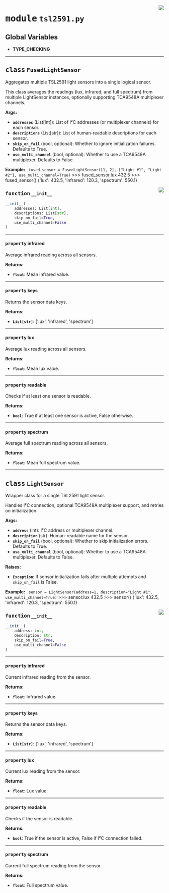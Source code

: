 <!-- markdownlint-disable -->

<a href="../../devices/sensor/tsl2591.py#L0"><img align="right" style="float:right;" src="https://img.shields.io/badge/-source-cccccc?style=flat-square"></a>

# <kbd>module</kbd> `tsl2591.py`




**Global Variables**
---------------
- **TYPE_CHECKING**


---

## <kbd>class</kbd> `FusedLightSensor`
Aggregates multiple TSL2591 light sensors into a single logical sensor. 

This class averages the readings (lux, infrared, and full spectrum) from multiple LightSensor instances, optionally supporting TCA9548A multiplexer channels. 



**Args:**
 
 - <b>`addresses`</b> (List[int]):  List of I²C addresses (or multiplexer channels) for each sensor. 
 - <b>`descriptions`</b> (List[str]):  List of human-readable descriptions for each sensor. 
 - <b>`skip_on_fail`</b> (bool, optional):  Whether to ignore initialization failures. Defaults to True. 
 - <b>`use_multi_channel`</b> (bool, optional):  Whether to use a TCA9548A multiplexer. Defaults to False. 



**Example:**
 ``` fused_sensor = FusedLightSensor([1, 2], ["Light #1", "Light #2"], use_multi_channel=True)```
    >>> fused_sensor.lux
    432.5
    >>> fused_sensor()
    {'lux': 432.5, 'infrared': 120.3, 'spectrum': 550.1}


<a href="../../devices/sensor/tsl2591.py#L32"><img align="right" style="float:right;" src="https://img.shields.io/badge/-source-cccccc?style=flat-square"></a>

### <kbd>function</kbd> `__init__`

```python
__init__(
    addresses: List[int],
    descriptions: List[str],
    skip_on_fail=True,
    use_multi_channel=False
)
```






---

#### <kbd>property</kbd> infrared

Average infrared reading across all sensors. 



**Returns:**
 
 - <b>`float`</b>:  Mean infrared value. 

---

#### <kbd>property</kbd> keys

Returns the sensor data keys. 



**Returns:**
 
 - <b>`List[str]`</b>:  ['lux', 'infrared', 'spectrum'] 

---

#### <kbd>property</kbd> lux

Average lux reading across all sensors. 



**Returns:**
 
 - <b>`float`</b>:  Mean lux value. 

---

#### <kbd>property</kbd> readable

Checks if at least one sensor is readable. 



**Returns:**
 
 - <b>`bool`</b>:  True if at least one sensor is active, False otherwise. 

---

#### <kbd>property</kbd> spectrum

Average full spectrum reading across all sensors. 



**Returns:**
 
 - <b>`float`</b>:  Mean full spectrum value. 




---

## <kbd>class</kbd> `LightSensor`
Wrapper class for a single TSL2591 light sensor. 

Handles I²C connection, optional TCA9548A multiplexer support, and retries on initialization. 



**Args:**
 
 - <b>`address`</b> (int):  I²C address or multiplexer channel. 
 - <b>`description`</b> (str):  Human-readable name for the sensor. 
 - <b>`skip_on_fail`</b> (bool, optional):  Whether to skip initialization errors. Defaults to True. 
 - <b>`use_multi_channel`</b> (bool, optional):  Whether to use a TCA9548A multiplexer. Defaults to False. 



**Raises:**
 
 - <b>`Exception`</b>:  If sensor initialization fails after multiple attempts and `skip_on_fail` is False. 



**Example:**
 ``` sensor = LightSensor(address=1, description="Light #1", use_multi_channel=True)```
    >>> sensor.lux
    432.5
    >>> sensor()
    {'lux': 432.5, 'infrared': 120.3, 'spectrum': 550.1}


<a href="../../devices/sensor/tsl2591.py#L113"><img align="right" style="float:right;" src="https://img.shields.io/badge/-source-cccccc?style=flat-square"></a>

### <kbd>function</kbd> `__init__`

```python
__init__(
    address: int,
    description: str,
    skip_on_fail=True,
    use_multi_channel=False
)
```






---

#### <kbd>property</kbd> infrared

Current infrared reading from the sensor. 



**Returns:**
 
 - <b>`float`</b>:  Infrared value. 

---

#### <kbd>property</kbd> keys

Returns the sensor data keys. 



**Returns:**
 
 - <b>`List[str]`</b>:  ['lux', 'infrared', 'spectrum'] 

---

#### <kbd>property</kbd> lux

Current lux reading from the sensor. 



**Returns:**
 
 - <b>`float`</b>:  Lux value. 

---

#### <kbd>property</kbd> readable

Checks if the sensor is readable. 



**Returns:**
 
 - <b>`bool`</b>:  True if the sensor is active, False if I²C connection failed. 

---

#### <kbd>property</kbd> spectrum

Current full spectrum reading from the sensor. 



**Returns:**
 
 - <b>`float`</b>:  Full spectrum value. 




